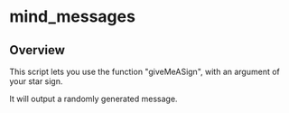 # mind_messages

## Overview

This script lets you use the function "giveMeASign", with an argument of your star sign.

It will output a randomly generated message. 
